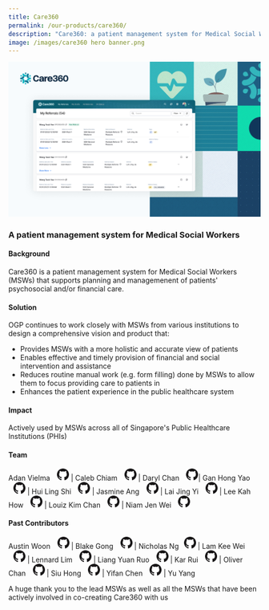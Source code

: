 ```yaml
---
title: Care360
permalink: /our-products/care360/
description: "Care360: a patient management system for Medical Social Workers"
image: /images/care360 hero banner.png
---
```


![Care360 Hero Banner](/images/care360%20hero%20banner.png)
### A patient management system for Medical Social Workers

#### Background 
Care360 is a patient management system for Medical Social Workers (MSWs) that supports planning and managemenent of patients' psychosocial and/or financial care.


#### Solution

OGP continues to work closely with MSWs from various institutions to design a comprehensive vision and product that: 
* Provides MSWs with a more holistic and accurate view of patients 
* Enables effective and timely provision of financial and social intervention and assistance 
* Reduces routine manual work (e.g. form filling) done by MSWs to allow them to focus providing care to patients in 
*  Enhances the patient experience in the public healthcare system


#### Impact

Actively used by MSWs across all of Singapore's Public Healthcare Institutions (PHIs)


#### Team

Adan Vielma  <a href="https://github.com/avogp" style="display: inline-block; width: 24px; height: 24px; margin-bottom: -5px; margin-left: 10px;"><img border="0" alt="Github account" src="/images/Github-Mark-32px.png"> </a> | Caleb Chiam <a href="https://github.com/calebchiam" style="display: inline-block; width: 24px; height: 24px; margin-bottom: -5px; margin-left: 10px;"> <img border="0" alt="Github account" src="/images/Github-Mark-32px.png"> </a> | Daryl Chan <a href="https://github.com/dvrylc" style="display: inline-block; width: 24px; height: 24px; margin-bottom: -5px; margin-left: 10px;"> <img border="0" alt="Github account" src="/images/Github-Mark-32px.png"> </a>| Gan Hong Yao<a href="https://github.com/ganhongyao" style="display: inline-block; width: 24px; height: 24px; margin-bottom: -5px; margin-left: 10px;"><img border="0" alt="Github account" src="/images/Github-Mark-32px.png"></a>  | Hui Ling Shi <a href="https://github.com/porkeypine" style="display: inline-block; width: 24px; height: 24px; margin-bottom: -5px; margin-left: 10px;"> <img border="0" alt="Github account" src="/images/Github-Mark-32px.png"> </a> | Jasmine Ang <a href="https://github.com/jasminish" style="display: inline-block; width: 24px; height: 24px; margin-bottom: -5px; margin-left: 10px;"> <img border="0" alt="Github account" src="/images/Github-Mark-32px.png"> </a> | Lai Jing Yi <a href="https://github.com/laijingyiogp" style="display: inline-block; width: 24px; height: 24px; margin-bottom: -5px; margin-left: 10px;"> <img border="0" alt="Github account" src="/images/Github-Mark-32px.png"> </a> | Lee Kah How <a href="https://github.com/ghostleek" style="display: inline-block; width: 24px; height: 24px; margin-bottom: -5px; margin-left: 10px;"> <img border="0" alt="Github account" src="/images/Github-Mark-32px.png"> </a> | Louiz Kim Chan <a href="https://github.com/zioul123" style="display: inline-block; width: 24px; height: 24px; margin-bottom: -5px; margin-left: 10px;"> <img border="0" alt="Github account" src="/images/Github-Mark-32px.png"> </a> | Niam Jen Wei <a href="https://github.com/njenwei" style="display: inline-block; width: 24px; height: 24px; margin-bottom: -5px; margin-left: 10px;"> <img border="0" alt="Github account" src="/images/Github-Mark-32px.png"> </a> 


#### Past Contributors 
Austin Woon <a href="github profile URL" style="display: inline-block; width: 24px; height: 24px; margin-bottom: -5px; margin-left: 10px;"><img border="0" alt="Github account" src="/images/Github-Mark-32px.png"> </a> | Blake Gong <a href="https://github.com/blakegong" style="display: inline-block; width: 24px; height: 24px; margin-bottom: -5px; margin-left: 10px;"><img border="0" alt="Github account" src="/images/Github-Mark-32px.png"> </a> | Nicholas Ng<a href="https://github.com/nicholasngzh" style="display: inline-block; width: 24px; height: 24px; margin-bottom: -5px; margin-left: 10px;"><img border="0" alt="Github account" src="/images/Github-Mark-32px.png"></a> | Lam Kee Wei <a href="https://github.com/lamkeewei" style="display: inline-block; width: 24px; height: 24px; margin-bottom: -5px; margin-left: 10px;"><img border="0" alt="Github account" src="/images/Github-Mark-32px.png"></a> | Lennard Lim <a href="https://github.com/lennardl" style="display: inline-block; width: 24px; height: 24px; margin-bottom: -5px; margin-left: 10px;"><img border="0" alt="Github account" src="/images/Github-Mark-32px.png"> </a> | Liang Yuan Ruo <a href="https://github.com/liangyuanruo" style="display: inline-block; width: 24px; height: 24px; margin-bottom: -5px; margin-left: 10px;"><img border="0" alt="Github account" src="/images/Github-Mark-32px.png"> </a>  | Kar Rui <a href="https://github.com/karrui" style="display: inline-block; width: 24px; height: 24px; margin-bottom: -5px; margin-left: 10px;"><img border="0" alt="Github account" src="/images/Github-Mark-32px.png"> </a> | Oliver Chan <a href="https://github.com/oliverchanyw" style="display: inline-block; width: 24px; height: 24px; margin-bottom: -5px; margin-left: 10px;"><img border="0" alt="Github account" src="/images/Github-Mark-32px.png"> </a> | Siu Hong <a href="https://github.com/cheongsiuhong" style="display: inline-block; width: 24px; height: 24px; margin-bottom: -5px; margin-left: 10px;"><img border="0" alt="Github account" src="/images/Github-Mark-32px.png"> </a> | Yifan Chen <a href="https://github.com/cyiafn" style="display: inline-block; width: 24px; height: 24px; margin-bottom: -5px; margin-left: 10px;"><img border="0" alt="Github account" src="/images/Github-Mark-32px.png"> </a> | Yu Yang


A huge thank you to the lead MSWs as well as all the MSWs that have been actively involved in co-creating Care360 with us

